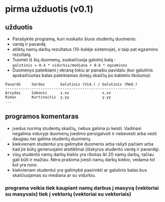 # pirma užduotis (v0.1)

## užduotis
- Parašykite programą, kuri nuskaito šiuos studentų duomenis:
- vardą ir pavardę
- atliktų namų darbų rezultatus (10-balėje sistemoje), o taip pat egzamino rezultatą.
- Tuomet iš šių duomenų, suskaičiuoja galutinį balą :  
`galutinis = 0.4 * vidurkis/mediana + 0.6 * egzaminas`
 - Duomenys pateikiami į ekraną tokiu ar panašiu pavidalu (kur galutinis apskaičiuotas balas pateikiamas dviejų skaičių po kablelio tikslumu):
``` 
Pavardė     Vardas       Galutinis (Vid.) / Galutinis (Med.)
-----------------------------------------------------------
Arvydas     Sabonis      x.xx               x.xx
Rimas       Kurtinaitis  y.yy               y.yy
...
```
## programos komentaras
- įvedus norimą studentų skaičių, nebus galima jo keisti. Vadinasi negalima viduryje duomenų įvedimo persigalvoti ir nebevesti arba vesti daugiau nei galima studentų duomenų.
- kiekvienam studentui yra galimybė duomenis arba rašyti pačiam arba kad jie būtų generuojami atsitiktinai (išskyrus studento vardą ir pavardę).
- visų studentū namų darbų kiekis yra ribotas iki 20 namų darbų, tačiau gali būti ir mažiau. Nėra prašoma įvesti namų darbų kiekio, vedama tol kol yra noro.
- kiekvienam studentui yra galimybė pasirinkti ar galutinis balas bus skaičiuojamas su mediana ar su vidurkiu.

### programa veikia tiek kaupiant namų darbus į masyvą (vektoriai su masyvais) tiek į vektorių (vektoriai su vektoriais)
